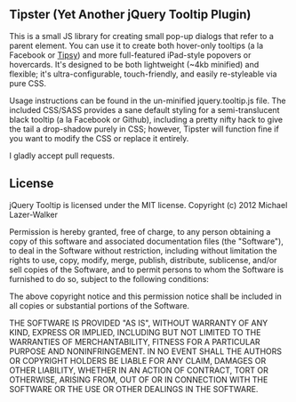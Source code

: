 ## Tipster (Yet Another jQuery Tooltip Plugin)

This is a small JS library for creating small pop-up dialogs that refer to a parent element. You can use it to create both hover-only tooltips (a la Facebook or [Tipsy](http://onehackoranother.com/projects/jquery/tipsy/)) and more full-featured iPad-style popovers or hovercards. It's designed to be both lightweight (~4kb minified) and flexible; it's ultra-configurable, touch-friendly, and easily re-styleable via pure CSS.

Usage instructions can be found in the un-minified jquery.tooltip.js file. The included CSS/SASS provides a sane default styling for a semi-translucent black tooltip (a la Facebook or Github), including a pretty nifty hack to give the tail a drop-shadow purely in CSS; however, Tipster will function fine if you want to modify the CSS or replace it entirely.

I gladly accept pull requests.

## License
jQuery Tooltip is licensed under the MIT license.
Copyright (c) 2012 Michael Lazer-Walker

Permission is hereby granted, free of charge, to any person obtaining a copy of this software and associated documentation files (the "Software"), to deal in the Software without restriction, including without limitation the rights to use, copy, modify, merge, publish, distribute, sublicense, and/or sell copies of the Software, and to permit persons to whom the Software is furnished to do so, subject to the following conditions:

The above copyright notice and this permission notice shall be included in all copies or substantial portions of the Software.

THE SOFTWARE IS PROVIDED "AS IS", WITHOUT WARRANTY OF ANY KIND, EXPRESS OR IMPLIED, INCLUDING BUT NOT LIMITED TO THE WARRANTIES OF MERCHANTABILITY, FITNESS FOR A PARTICULAR PURPOSE AND NONINFRINGEMENT. IN NO EVENT SHALL THE AUTHORS OR COPYRIGHT HOLDERS BE LIABLE FOR ANY CLAIM, DAMAGES OR OTHER LIABILITY, WHETHER IN AN ACTION OF CONTRACT, TORT OR OTHERWISE, ARISING FROM, OUT OF OR IN CONNECTION WITH THE SOFTWARE OR THE USE OR OTHER DEALINGS IN THE SOFTWARE.